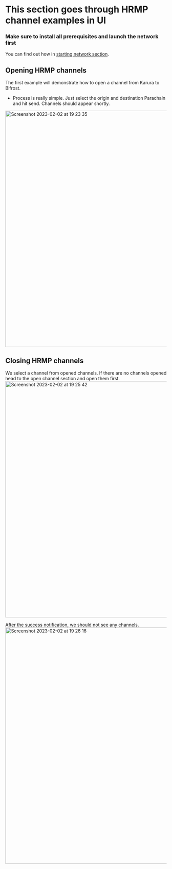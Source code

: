 # This section goes through HRMP channel examples in UI

### Make sure to install all prerequisites and launch the network first
You can find out how in [starting network section](https://paraspell.github.io/docs/ui/local.html).

## Opening HRMP channels
The first example will demonstrate how to open a channel from Karura to Bifrost.

- Process is really simple. Just select the origin and destination Parachain and hit send. Channels should appear shortly.

<img width="735" alt="Screenshot 2023-02-02 at 19 23 35" src="https://user-images.githubusercontent.com/55763425/216463561-7e56025f-7677-47a6-97e2-e659cf58161a.png">


## Closing HRMP channels

We select a channel from opened channels. If there are no channels opened head to the open channel section and open them first. 
<img width="735" alt="Screenshot 2023-02-02 at 19 25 42" src="https://user-images.githubusercontent.com/55763425/216463557-9be7c7d2-0775-4e26-9a01-da05ea9fd96e.png">


After the success notification, we should not see any channels.
<img width="735" alt="Screenshot 2023-02-02 at 19 26 16" src="https://user-images.githubusercontent.com/55763425/216463553-047b51a3-f8f4-4db3-ada8-c9f922d00a17.png">
